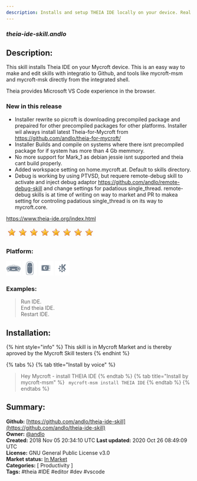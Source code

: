```yaml
---
description: Installs and setup THEIA IDE locally on your device. Real VS Code experience
---
```


### _theia-ide-skill.andlo_  
## Description:  
This skill installs Theia IDE on your Mycroft device. This is an easy way to make and edit skills
with integratio to Github, and tools like mycroft-msm and mycroft-msk directly from the integrated
shell.

Theia provides Microsoft VS Code experience in the browser.

### New in this release
* Installer rewrite so picroft is downloading precompiled package and prepaired for other precompiled
packages for other platforms. Installer wil always install latest Theia-for-Mycroft from
https://github.com/andlo/theia-for-mycroft/
* Installer Builds and compile on systems where there isnt precompiled package for if system has more
than 4 Gb memmory.
* No more support for Mark_1 as debian jessie isnt supported and theia cant build properly.
* Added workspace setting on home.mycroft.at. Default to skills directory.
* Debug is working by using PTVSD, but requere remote-debug skill to activate and inject
debug adaptor https://github.com/andlo/remote-debug-skill and change settings for padatious
single_thread. remote-debug skills is at time of writing on way to market and PR to makea setting
for controling padatious single_thread is on its way to mycroft.core.


https://www.theia-ide.org/index.html

  
  
![](../.gitbook/assets/star.png)![](../.gitbook/assets/star.png)![](../.gitbook/assets/star.png)![](../.gitbook/assets/star.png)![](../.gitbook/assets/star.png)![](../.gitbook/assets/star.png)![](../.gitbook/assets/star.png)![](../.gitbook/assets/star.png)  
  
### Platform:  
 ![Mark I](../.gitbook/assets/mark-1-icon.png)  ![Mark II](../.gitbook/assets/mark-2-icon.png)  ![Picroft](../.gitbook/assets/picroft-icon.png)  ![plasmoid](../.gitbook/assets/kde.png)   
### Examples:  
> Run IDE.  
> End theia IDE.  
> Restart IDE.  
  
## Installation:  
{% hint style="info" %}
This skill is in Mycroft Market and is thereby aproved by the Mycroft Skill testers
{% endhint %}
    
{% tabs %}
{% tab title="Install by voice" %}
> Hey Mycroft - install THEIA IDE
{% endtab %}
  {% tab title="Install by mycroft-msm" %}
``` mycroft-msm install THEIA IDE```
{% endtab %}
  {% endtabs %}
    
## Summary:  
**Github:** [https://github.com/andlo/theia-ide-skill](https://github.com/andlo/theia-ide-skill)  
**Owner:** [@andlo](https://github.com/andlo)  
**Created:** 2018 Nov 05 20:34:10 UTC  **Last updated:** 2020 Oct 26 08:49:09 UTC  
**License:** GNU General Public License v3.0  
**Market status:** [In Market](https://market.mycroft.ai/skill/theia-ide)  
**Categories:** [ Productivity ]   
**Tags:** \#theia \#IDE \#editor \#dev \#vscode   
